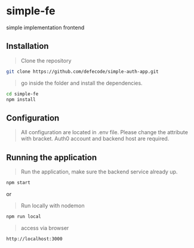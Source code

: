 # simple-fe
simple implementation frontend


## Installation
> Clone the repository

```sh
git clone https://github.com/defecode/simple-auth-app.git
```
> go inside the folder and install the dependencies.
```sh
cd simple-fe
npm install
```

## Configuration
> All configuration are located in .env file. Please change the attribute with bracket. Auth0 account and backend host are required.

## Running the application
> Run the application, make sure the backend service already up.
```sh
npm start
```
or
> Run locally with nodemon

```sh
npm run local
```

> access via browser

```sh
http://localhost:3000
```